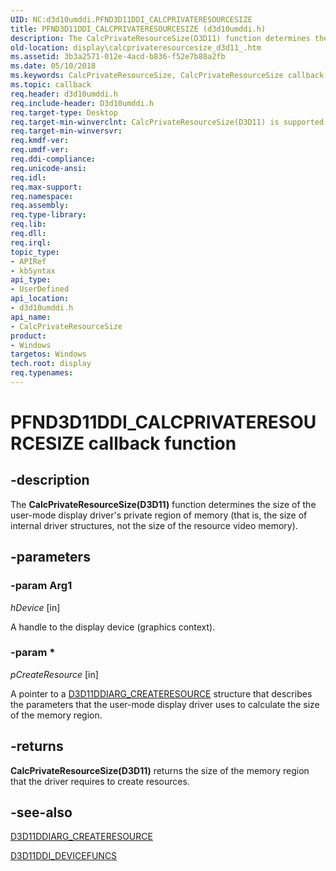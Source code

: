 ```yaml
---
UID: NC:d3d10umddi.PFND3D11DDI_CALCPRIVATERESOURCESIZE
title: PFND3D11DDI_CALCPRIVATERESOURCESIZE (d3d10umddi.h)
description: The CalcPrivateResourceSize(D3D11) function determines the size of the user-mode display driver's private region of memory (that is, the size of internal driver structures, not the size of the resource video memory).
old-location: display\calcprivateresourcesize_d3d11_.htm
ms.assetid: 3b3a2571-012e-4acd-b836-f52e7b88a2fb
ms.date: 05/10/2018
ms.keywords: CalcPrivateResourceSize, CalcPrivateResourceSize callback function [Display Devices], PFND3D11DDI_CALCPRIVATERESOURCESIZE, PFND3D11DDI_CALCPRIVATERESOURCESIZE callback, UserModeDisplayDriverDx11_Functions_85fd70d1-91ec-4b9d-b379-18b5d3d43e67.xml, d3d10umddi/CalcPrivateResourceSize, display.calcprivateresourcesize_d3d11_
ms.topic: callback
req.header: d3d10umddi.h
req.include-header: D3d10umddi.h
req.target-type: Desktop
req.target-min-winverclnt: CalcPrivateResourceSize(D3D11) is supported beginning with the Windows 7 operating system.
req.target-min-winversvr: 
req.kmdf-ver: 
req.umdf-ver: 
req.ddi-compliance: 
req.unicode-ansi: 
req.idl: 
req.max-support: 
req.namespace: 
req.assembly: 
req.type-library: 
req.lib: 
req.dll: 
req.irql: 
topic_type:
- APIRef
- kbSyntax
api_type:
- UserDefined
api_location:
- d3d10umddi.h
api_name:
- CalcPrivateResourceSize
product:
- Windows
targetos: Windows
tech.root: display
req.typenames: 
---
```


# PFND3D11DDI_CALCPRIVATERESOURCESIZE callback function


## -description


The <b>CalcPrivateResourceSize(D3D11)</b> function determines the size of the user-mode display driver's private region of memory (that is, the size of internal driver structures, not the size of the resource video memory).


## -parameters




### -param Arg1

*hDevice* [in]

A handle to the display device (graphics context).

### -param *

*pCreateResource* [in]

A pointer to a <a href="https://msdn.microsoft.com/library/windows/hardware/ff542062">D3D11DDIARG_CREATERESOURCE</a> structure that describes the parameters that the user-mode display driver uses to calculate the size of the memory region. 


## -returns



<b>CalcPrivateResourceSize(D3D11)</b> returns the size of the memory region that the driver requires to create resources.




## -see-also




<a href="https://msdn.microsoft.com/library/windows/hardware/ff542062">D3D11DDIARG_CREATERESOURCE</a>



<a href="https://msdn.microsoft.com/library/windows/hardware/ff542141">D3D11DDI_DEVICEFUNCS</a>
 

 

